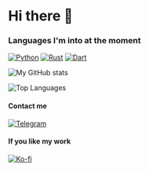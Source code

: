 # Hi there 👋

### Languages I'm into at the moment

[![Python](https://img.shields.io/badge/Python-14354C?style=for-the-badge&logo=python&logoColor=white)](https://www.python.org)
[![Rust](https://img.shields.io/badge/Rust-000000?style=for-the-badge&logo=rust&logoColor=white)](https://rust-lang.org)
[![Dart](https://img.shields.io/badge/Dart-0175C2?style=for-the-badge&logo=dart&logoColor=white)](https://dart.dev)

![My GitHub stats](https://github-readme-stats.fushinori.dev/api?username=fushinori&show_icons=true&count_private=true&custom_title=My%20Github%20Stats&theme=gruvbox&hide_border=true)

![Top Languages](https://github-readme-stats.fushinori.dev/api/top-langs/?username=fushinori&custom_title=My%20Top%20Used%20Languages&theme=gruvbox&hide_border=true&show_icons=true)

#### Contact me
[![Telegram](https://img.shields.io/badge/Telegram-2CA5E0?style=for-the-badge&logo=telegram&logoColor=white)](https://t.me/fushinori)

#### If you like my work
[![Ko-fi](https://img.shields.io/badge/Ko--fi-F16061?style=for-the-badge&logo=ko-fi&logoColor=white)](https://ko-fi.com/fushinori)
